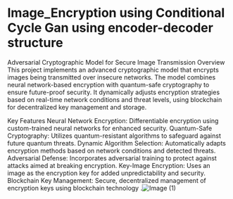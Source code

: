 # Image_Encryption using Conditional Cycle Gan using encoder-decoder structure
Adversarial Cryptographic Model for Secure Image Transmission
Overview
This project implements an advanced cryptographic model that encrypts images being transmitted over insecure networks. The model combines neural network-based encryption with quantum-safe cryptography to ensure future-proof security. It dynamically adjusts encryption strategies based on real-time network conditions and threat levels, using blockchain for decentralized key management and storage.

Key Features
Neural Network Encryption: Differentiable encryption using custom-trained neural networks for enhanced security.
Quantum-Safe Cryptography: Utilizes quantum-resistant algorithms to safeguard against future quantum threats.
Dynamic Algorithm Selection: Automatically adapts encryption methods based on network conditions and detected threats.
Adversarial Defense: Incorporates adversarial training to protect against attacks aimed at breaking encryption.
Key-Image Encryption: Uses an image as the encryption key for added unpredictability and security.
Blockchain Key Management: Secure, decentralized management of encryption keys using blockchain technology
.![Image (1)](https://github.com/user-attachments/assets/aa92fe26-db01-4bfb-ba91-76260d51b143)

